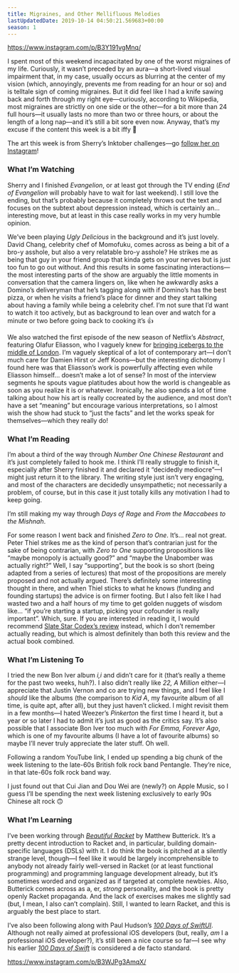 ```yaml
---
title: Migraines, and Other Mellifluous Melodies
lastUpdatedDate: 2019-10-14 04:50:21.569683+00:00
season: 1
---
```


https://www.instagram.com/p/B3Y191vgMnq/

I spent most of this weekend incapacitated by one of the worst migraines of my life. Curiously, it wasn’t preceded by an aura—a short-lived visual impairment that, in my case, usually occurs as blurring at the center of my vision (which, annoyingly, prevents me from reading for an hour or so) and is telltale sign of coming migraines. But it did feel like I had a knife sawing back and forth through my right eye—curiously, according to Wikipedia, most migraines are strictly on one side or the other—for a bit more than 24 full hours—it usually lasts no more than two or three hours, or about the length of a long nap—and it’s still a bit sore even now. Anyway, that’s my excuse if the content this week is a bit iffy 🙂

The art this week is from Sherry’s Inktober challenges—go [follow her on Instagram](https://www.instagram.com/frostyshadows/)!

### What I’m Watching

Sherry and I finished _Evangelion_, or at least got through the TV ending (_End of Evangelion_ will probably have to wait for last weekend). I still love the ending, but that’s probably because it completely throws out the text and focuses on the subtext about depression instead, which is certainly an… interesting move, but at least in this case really works in my very humble opinion.

We’ve been playing _Ugly Delicious_ in the background and it’s just lovely. David Chang, celebrity chef of Momofuku, comes across as being a bit of a bro-y asshole, but also a very relatable bro-y asshole? He strikes me as being that guy in your friend group that kinda gets on your nerves but is just too fun to go out without. And this results in some fascinating interactions—the most interesting parts of the show are arguably the little moments in conversation that the camera lingers on, like when he awkwardly asks a Domino’s deliveryman that he’s tagging along with if Domino’s has the best pizza, or when he visits a friend’s place for dinner and they start talking about having a family while being a celebrity chef. I’m not sure that I’d want to watch it too actively, but as background to lean over and watch for a minute or two before going back to cooking it’s 👍

We also watched the first episode of the new season of Netflix’s _Abstract_, featuring Olafur Eliasson, who I vaguely knew for [bringing icebergs to the middle of London](https://www.theguardian.com/artanddesign/2018/dec/11/icebergs-ahead-olafur-eliasson-brings-the-frozen-fjord-to-britain-ice-watch-london-climate-change). I’m vaguely skeptical of a lot of contemporary art—I don’t much care for Damien Hirst or Jeff Koons—but the interesting dichotomy I found here was that Eliasson’s work is powerfully affecting even while Eliasson himself… doesn’t make a lot of sense? In most of the interview segments he spouts vague platitudes about how the world is changeable as soon as you realize it is or whatever.  Ironically, he also spends a lot of time talking about how his art is really cocreated by the audience, and most don’t have a set “meaning” but encourage various interpretations, so I almost wish the show had stuck to “just the facts” and let the works speak for themselves—which they really do!

### What I’m Reading

I’m about a third of the way through _Number One Chinese Restaurant_ and it’s just completely failed to hook me. I think I’ll really struggle to finish it, especially after Sherry finished it and declared it “decidedly mediocre”—I might just return it to the library. The writing style just isn’t very engaging, and most of the characters are decidedly unsympathetic; not necessarily a problem, of course, but in this case it just totally kills any motivation I had to keep going.

I’m still making my way through _Days of Rage_ and _From the Maccabees to the Mishnah_.

For some reason I went back and finished _Zero to One_. It’s… real not great. Peter Thiel strikes me as the kind of person that’s contrarian just for the sake of being contrarian, with _Zero to One_ supporting propositions like “maybe monopoly is actually good?” and “maybe the Unabomber was actually right?” Well, I say “supporting”, but the book is so short (being adapted from a series of lectures) that most of the propositions are merely proposed and not actually argued. There’s definitely some interesting thought in there, and when Thiel sticks to what he knows (funding and founding startups) the advice is on firmer footing. But I also felt like I had wasted two and a half hours of my time to get golden nuggets of wisdom like… “if you’re starting a startup, picking your cofounder is really important”. Which, sure. If you are interested in reading it, I would recommend [Slate Star Codex’s review](https://slatestarcodex.com/2019/01/31/book-review-zero-to-one/) instead, which I don’t remember actually reading, but which is almost definitely than both this review and the actual book combined.

### What I’m Listening To

I tried the new Bon Iver album _i,i_ and didn’t care for it (that’s really a theme for the past two weeks, huh?). I also didn’t really like _22, A Million_ either—I appreciate that Justin Vernon and co are trying new things, and I feel like I _should_ like the albums (the comparison to _Kid A_, my favourite album of all time, is quite apt, after all), but they just haven’t clicked. I might revisit them in a few months—I hated Weezer’s _Pinkerton_ the first time I heard it, but a year or so later I had to admit it’s just as good as the critics say. It’s also possible that I associate Bon Iver too much with _For Emma, Forever Ago_, which is one of my favourite albums (I have a lot of favourite albums) so maybe I’ll never truly appreciate the later stuff. Oh well.

Following a random YouTube link, I ended up spending a big chunk of the week listening to the late-60s British folk rock band Pentangle. They’re nice, in that late-60s folk rock band way.

I just found out that Cui Jian and Dou Wei are (newly?) on Apple Music, so I guess I’ll be spending the next week listening exclusively to early 90s Chinese alt rock 🙃

### What I’m Learning

I’ve been working through [_Beautiful Racket_](https://beautifulracket.com) by Matthew Butterick. It’s a pretty decent introduction to Racket and, in particular, building domain-specific languages (DSLs) with it. I do think the book is pitched at a silently strange level, though—I feel like it would be largely incomprehensible to anybody not already fairly well-versed in Racket (or at least functional programming) and programming language development already, but it’s sometimes worded and organized as if targeted at complete newbies. Also, Butterick comes across as a, er, _strong_ personality, and the book is pretty openly Racket propaganda. And the lack of exercises makes me slightly sad (but, I mean, I also can’t complain). Still, I wanted to learn Racket, and this is arguably the best place to start.

I’ve also been following along with Paul Hudson’s [_100 Days of SwiftUI_](https://www.hackingwithswift.com/100/swiftui). Although not really aimed at professional iOS developers (but, really, _am_ I a professional iOS developer?), it’s still been a nice course so far—I see why his earlier [_100 Days of Swift_](https://www.hackingwithswift.com/100) is considered a de facto standard.

https://www.instagram.com/p/B3WJPg3AmqX/